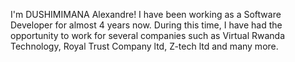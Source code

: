 I'm DUSHIMIMANA Alexandre!
I have been working as a Software Developer for almost 4 years now. During this time, I have had the opportunity to work for several companies such as Virtual Rwanda Technology,  Royal Trust Company ltd, Z-tech ltd and many more.
         


<!--
**xander1a/xander1a** is a ✨ _special_ ✨ repository because its `README.md` (this file) appears on your GitHub profile.

Here are some ideas to get you started:

- 🔭 I’m currently working on ...
- 🌱 I’m currently learning ...
- 👯 I’m looking to collaborate on ...
- 🤔 I’m looking for help with ...
- 💬 Ask me about ...
- 📫 How to reach me: ...
- 😄 Pronouns: ...
- ⚡ Fun fact: ...
-->
